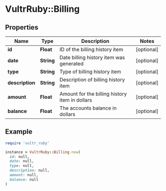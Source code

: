 # VultrRuby::Billing

## Properties

| Name | Type | Description | Notes |
| ---- | ---- | ----------- | ----- |
| **id** | **Float** | ID of the billing history item | [optional] |
| **date** | **String** | Date billing history item was generated | [optional] |
| **type** | **String** | Type of billing history item | [optional] |
| **description** | **String** | Description of billing history item | [optional] |
| **amount** | **Float** | Amount for the billing history item in dollars | [optional] |
| **balance** | **Float** | The accounts balance in dollars | [optional] |

## Example

```ruby
require 'vultr_ruby'

instance = VultrRuby::Billing.new(
  id: null,
  date: null,
  type: null,
  description: null,
  amount: null,
  balance: null
)
```

